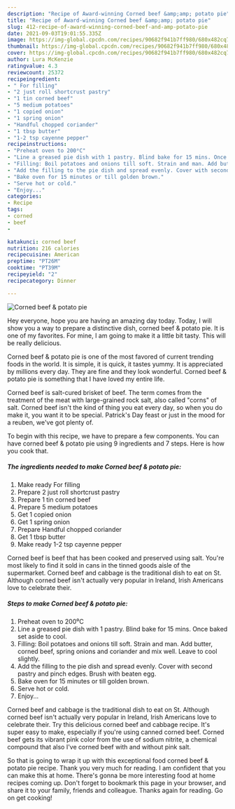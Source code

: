 ```yaml
---
description: "Recipe of Award-winning Corned beef &amp;amp; potato pie"
title: "Recipe of Award-winning Corned beef &amp;amp; potato pie"
slug: 412-recipe-of-award-winning-corned-beef-and-amp-potato-pie
date: 2021-09-03T19:01:55.335Z
image: https://img-global.cpcdn.com/recipes/90682f941b7ff980/680x482cq70/corned-beef-potato-pie-recipe-main-photo.jpg
thumbnail: https://img-global.cpcdn.com/recipes/90682f941b7ff980/680x482cq70/corned-beef-potato-pie-recipe-main-photo.jpg
cover: https://img-global.cpcdn.com/recipes/90682f941b7ff980/680x482cq70/corned-beef-potato-pie-recipe-main-photo.jpg
author: Lura McKenzie
ratingvalue: 4.3
reviewcount: 25372
recipeingredient:
- " For filling"
- "2 just roll shortcrust pastry"
- "1 tin corned beef"
- "5 medium potatoes"
- "1 copied onion"
- "1 spring onion"
- "Handful chopped coriander"
- "1 tbsp butter"
- "1-2 tsp cayenne pepper"
recipeinstructions:
- "Preheat oven to 200⁰C"
- "Line a greased pie dish with 1 pastry. Blind bake for 15 mins. Once baked set aside to cool."
- "Filling: Boil potatoes and onions till soft. Strain and man. Add butter, corned beef, spring onions and coriander and mix well. Leave to cool slightly."
- "Add the filling to the pie dish and spread evenly. Cover with second pastry and pinch edges. Brush with beaten egg."
- "Bake oven for 15 minutes or till golden brown."
- "Serve hot or cold."
- "Enjoy..."
categories:
- Recipe
tags:
- corned
- beef
- 

katakunci: corned beef  
nutrition: 216 calories
recipecuisine: American
preptime: "PT26M"
cooktime: "PT39M"
recipeyield: "2"
recipecategory: Dinner

---
```



![Corned beef &amp; potato pie](https://img-global.cpcdn.com/recipes/90682f941b7ff980/680x482cq70/corned-beef-potato-pie-recipe-main-photo.jpg)

Hey everyone, hope you are having an amazing day today. Today, I will show you a way to prepare a distinctive dish, corned beef &amp; potato pie. It is one of my favorites. For mine, I am going to make it a little bit tasty. This will be really delicious.

Corned beef &amp; potato pie is one of the most favored of current trending foods in the world. It is simple, it is quick, it tastes yummy. It is appreciated by millions every day. They are fine and they look wonderful. Corned beef &amp; potato pie is something that I have loved my entire life.

Corned beef is salt-cured brisket of beef. The term comes from the treatment of the meat with large-grained rock salt, also called &#34;corns&#34; of salt. Corned beef isn&#39;t the kind of thing you eat every day, so when you do make it, you want it to be special. Patrick&#39;s Day feast or just in the mood for a reuben, we&#39;ve got plenty of.


To begin with this recipe, we have to prepare a few components. You can have corned beef &amp; potato pie using 9 ingredients and 7 steps. Here is how you cook that.

<!--inarticleads1-->

##### The ingredients needed to make Corned beef &amp; potato pie:

1. Make ready  For filling
1. Prepare 2 just roll shortcrust pastry
1. Prepare 1 tin corned beef
1. Prepare 5 medium potatoes
1. Get 1 copied onion
1. Get 1 spring onion
1. Prepare Handful chopped coriander
1. Get 1 tbsp butter
1. Make ready 1-2 tsp cayenne pepper


Corned beef is beef that has been cooked and preserved using salt. You&#39;re most likely to find it sold in cans in the tinned goods aisle of the supermarket. Corned beef and cabbage is the traditional dish to eat on St. Although corned beef isn&#39;t actually very popular in Ireland, Irish Americans love to celebrate their. 

<!--inarticleads2-->

##### Steps to make Corned beef &amp; potato pie:

1. Preheat oven to 200⁰C
1. Line a greased pie dish with 1 pastry. Blind bake for 15 mins. Once baked set aside to cool.
1. Filling: Boil potatoes and onions till soft. Strain and man. Add butter, corned beef, spring onions and coriander and mix well. Leave to cool slightly.
1. Add the filling to the pie dish and spread evenly. Cover with second pastry and pinch edges. Brush with beaten egg.
1. Bake oven for 15 minutes or till golden brown.
1. Serve hot or cold.
1. Enjoy...


Corned beef and cabbage is the traditional dish to eat on St. Although corned beef isn&#39;t actually very popular in Ireland, Irish Americans love to celebrate their. Try this delicious corned beef and cabbage recipe. It&#39;s super easy to make, especially if you&#39;re using canned corned beef. Corned beef gets its vibrant pink color from the use of sodium nitrite, a chemical compound that also I&#39;ve corned beef with and without pink salt. 

So that is going to wrap it up with this exceptional food corned beef &amp; potato pie recipe. Thank you very much for reading. I am confident that you can make this at home. There's gonna be more interesting food at home recipes coming up. Don't forget to bookmark this page in your browser, and share it to your family, friends and colleague. Thanks again for reading. Go on get cooking!
